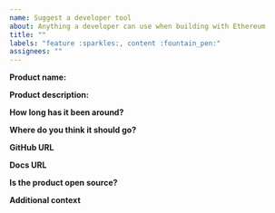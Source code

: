 ```yaml
---
name: Suggest a developer tool
about: Anything a developer can use when building with Ethereum
title: ""
labels: "feature :sparkles:, content :fountain_pen:"
assignees: ""
---
```


**Product name:**

<!-- Name of the product -->

**Product description:**

<!-- What does it do? -->

**How long has it been around?**

<!-- We prioritise products that are battle-tested. -->

**Where do you think it should go?**

<!-- List the pages where you think this tool is most relevant on newtonproject.org -->

**GitHub URL**

<!-- Please provide a link to the product's repo. -->

**Docs URL**

<!-- Please provide a link to the product's docs. -->

**Is the product open source?**

<!-- We prioritise open source projects when possible. -->

**Additional context**

<!-- Add any other context or screenshots about the feature request here. -->
